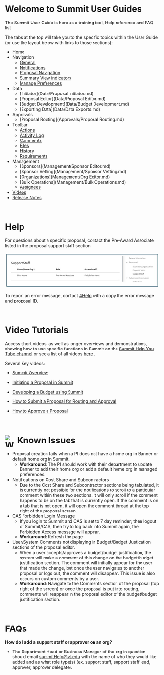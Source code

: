 # Welcome to Summit User Guides
The Summit User Guide is here as a training tool, Help reference and FAQ list

The tabs at the top will take you to the specific topics within the User Guide (or use the layout below with links to those sections):

- Home
- Navigation
    - [General](Navigation/general.md)
    - [Notifications](Navigation/notifications.md)
    - [Proposal Navigation](Navigation/proposal.md)
    - [Summary View indicators](Navigation/indicators.md)
    - [Manage Preferences](Navigation/preferences.md)
- Data
    - [Initiator](Data/Proposal Initiator.md)
    - [Proposal Editor](Data/Proposal Editor.md)
    - [Budget Development](Data/Budget Development.md)
    - [Exporting Data](Data/Data Exports.md)
- Approvals
    - [Proposal Routing](Approvals/Proposal Routing.md)
- Toolbar
    - [Actions](Tools/Actions.md)
    - [Activity Log](Tools/activity.md)
    - [Comments](Tools/Comments.md)
    - [Files](Tools/Files.md)
    - [History](Tools/History.md)
    - [Requirements](Tools/Requirements.md)
- Management
    - [Sponsors](Management/Sponsor Editor.md)
    - [Sponsor Vetting](Management/Sponsor Vetting.md)
    - [Organizations](Management/Org Editor.md)
    - [Bulk Operations](Management/Bulk Operations.md)
    - [Assignees](Management/Assignees.md)
- [Videos](videos.md)
- [Release Notes](releaseNotes.md)

<br>

# Help
For questions about a specific proposal, contact the Pre-Award Associate listed in the proposal support staff section

![Pre-Award Associate Listed in Proposal](./images/Ind_PreAward.jpg)

To report an error message, contact [4Help](https://vt4help.service-now.com/sp) with a copy the error message and proposal ID.

<br>

# Video Tutorials
Access short videos, as well as longer overviews and demonstrations, showing how to use specific functions in Summit on the [Summit Help You Tube channel](https://www.youtube.com/channel/UC882QBwFDrfXbILKRvq2aiA) or see a list of all videos [here](videos.md) .

Several Key videos:
- [Summit Overview](https://www.youtube.com/watch?v=uwGLAqFzC_Q)

- [Initiating a Proposal in Summit](https://youtu.be/9uypak-E9K8)

- [Developing a Budget using Summit](https://www.youtube.com/watch?v=luRD8pZlVDg)

- [How to Submit a Proposal for Routing and Approval](https://www.youtube.com/watch?v=dVuW3nVRUng)

- [How to Approve a Proposal](https://www.youtube.com/watch?v=sfmdQqFPBPc)

<br>

# <img src="../images/warning.png" alt="Warning" style="float:left; width:39px; height:39px;"> Known Issues
- Proposal creation fails when a PI does not have a home org in Banner or default home org in Summit.  
    - **Workaround**: The PI should work with their department to update Banner to add their home org or add a default home org in managed preferences.
- Notifications on Cost Share and Subcontractors
    - Due to the Cost Share and Subcontractor sections being tabulated, it is currently not possible for the notifications to scroll to a particular comment within these two sections.  It will only scroll if the comment happens to be on the tab that is currently open.  If the comment is on a tab that is not open, it will open the comment thread at the top right of the proposal screen.
- CAS Forbidden Login Message
    - If you login to Summit and CAS is set to 7 day reminder; then logout of Summit/CAS, then try to log back into Summit again, the Forbidden Access message will appear.
    - **Workaround**: Refresh the page
- User/System Comments not displaying in Budget/Budget Justication sections of the proposal editor.  
    - When a user accepts/approves a budget/budget justification, the system will make a comment of this change on the budget/budget justification section.  The comment will initially appear for the user that made the change, but once the user navigates to another proposal or logs out, the comment will disappear. This issue is also occurs on custom comments by a user.  
    - **Workaround**: Navigate to the Comments section of the proposal (top right of the screen) or once the proposal is put into routing, comments will reappear in the proposal editor of the budget/budget justification section.

<br>

# FAQs
**How do I add a support staff or approver on an org?**

- The Department Head or Business Manager of the org in question should email <summitHelp@vt.edu> with the name of who they would like added and as what role type(s) (ex. support staff, support staff lead, approver, approver delegate).

<br>

